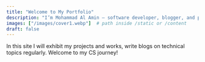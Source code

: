```yaml
---
title: "Welcome to My Portfolio"
description: "I’m Mohammad Al Amin — software developer, blogger, and problem solver."
images: ["/images/cover1.webp"]  # path inside /static or /content
draft: false
---
```

In this site I will exhibit my projects and works, write blogs on technical topics regularly. Welcome to my CS journey!
